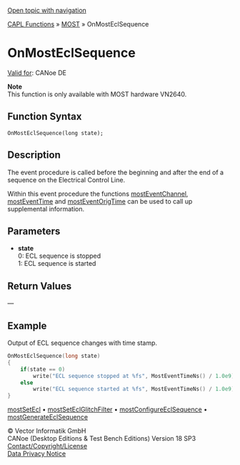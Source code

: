 [Open topic with navigation](../../../../../CANoeDEFamily.htm#Topics/CAPLFunctions/MOST/EventProcedures/CAPLfunctionOnMOSTEclSequence.md)

[CAPL Functions](../../CAPLfunctions.md) » [MOST](../CAPLfunctionsMOSTOverview.md) » OnMostEclSequence

# OnMostEclSequence

[Valid for](../../../Shared/FeatureAvailability.md): CANoe DE

**Note**  
This function is only available with MOST hardware VN2640.

## Function Syntax

`OnMostEclSequence(long state);`

## Description

The event procedure is called before the beginning and after the end of a sequence on the Electrical Control Line.

Within this event procedure the functions [mostEventChannel](../Functions/CAPLfunctionMOSTEvent.md), [mostEventTime](../Functions/CAPLfunctionMOSTEvent.md) and [mostEventOrigTime](../Functions/CAPLfunctionMOSTEvent.md) can be used to call up supplemental information.

## Parameters

- **state**  
  0: ECL sequence is stopped  
  1: ECL sequence is started

## Return Values

—

## Example

Output of ECL sequence changes with time stamp.

```c
OnMostEclSequence(long state)
{
    if(state == 0)
        write("ECL sequence stopped at %fs", MostEventTimeNs() / 1.0e9);
    else
        write("ECL sequence started at %fs", MostEventTimeNs() / 1.0e9);
}
```

[mostSetEcl](../Functions/CAPLfunctionMOSTSetGetEcl.md) • [mostSetEclGlitchFilter](../Functions/CAPLfunctionMOSTSetEclGlitchFilter.md) • [mostConfigureEclSequence](../Functions/CAPLfunctionMOSTConfigureEclSequence.md) • [mostGenerateEclSequence](../Functions/CAPLfunctionMOSTGenerateEclSequence.md)

© Vector Informatik GmbH  
CANoe (Desktop Editions & Test Bench Editions) Version 18 SP3  
[Contact/Copyright/License](../../../Shared/ContactCopyrightLicense.md)  
[Data Privacy Notice](https://www.vector.com/int/en/company/get-info/privacy-policy/)
